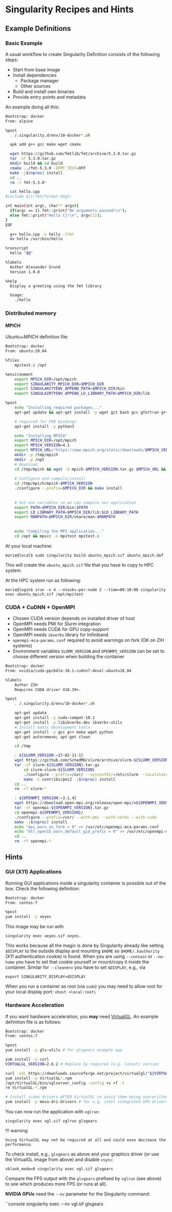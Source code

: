 # Singularity Recipes and Hints

## Example Definitions

### Basic Example

A usual workflow to create Singularity Definition consists of the following steps:

* Start from base image
* Install dependencies
    * Package manager
    * Other sources
* Build and install own binaries
* Provide entry points and metadata

An example doing all this:

```bash
Bootstrap: docker
From: alpine

%post
  . /.singularity.d/env/10-docker*.sh

  apk add g++ gcc make wget cmake

  wget https://github.com/fmtlib/fmt/archive/5.3.0.tar.gz
  tar -xf 5.3.0.tar.gz
  mkdir build && cd build
  cmake ../fmt-5.3.0 -DFMT_TEST=OFF
  make -j$(nproc) install
  cd ..
  rm -r fmt-5.3.0*

  cat hello.cpp
#include &lt;fmt/format.h&gt;

int main(int argc, char** argv){
  if(argc == 1) fmt::print("No arguments passed!\n");
  else fmt::print("Hello {}!\n", argv[1]);
}
EOF

  g++ hello.cpp -o hello -lfmt
  mv hello /usr/bin/hello

%runscript
  hello "$@"

%labels
  Author Alexander Grund
  Version 1.0.0

%help
  Display a greeting using the fmt library

  Usage:
    ./hello
```

### Distributed memory

#### MPICH

Ubuntu+MPICH definition file:

```bash
Bootstrap: docker
From: ubuntu:20.04

%files
    mpitest.c /opt

%environment
    export MPICH_DIR=/opt/mpich
    export SINGULARITY_MPICH_DIR=$MPICH_DIR
    export SINGULARITYENV_APPEND_PATH=$MPICH_DIR/bin
    export SINGULAIRTYENV_APPEND_LD_LIBRARY_PATH=$MPICH_DIR/lib

%post
    echo "Installing required packages..."
    apt-get update && apt-get install -y wget git bash gcc gfortran g++ make file

    # required for F90 bindings
    apt-get install -y python3

    echo "Installing MPICH"
    export MPICH_DIR=/opt/mpich
    export MPICH_VERSION=4.1
    export MPICH_URL="https://www.mpich.org/static/downloads/$MPICH_VERSION/mpich-$MPICH_VERSION.tar.gz"
    mkdir -p /tmp/mpich
    mkdir -p /opt
    # Download
    cd /tmp/mpich && wget -O mpich-$MPICH_VERSION.tar.gz $MPICH_URL && tar -xf mpich-$MPICH_VERSION.tar.gz
    
    # Configure and compile/install
    cd /tmp/mpich/mpich-$MPICH_VERSION
    ./configure --prefix=$MPICH_DIR && make install
    
    
    # Set env variables so we can compile our application
    export PATH=$MPICH_DIR/bin:$PATH
    export LD_LIBRARY_PATH=$MPICH_DIR/lib:$LD_LIBRARY_PATH
    export MANPATH=$MPICH_DIR/share/man:$MANPATH
    
    
    echo "Compiling the MPI application..."
    cd /opt && mpicc -o mpitest mpitest.c
```

At your local machine:

```console
marie@local$ sudo singularity build ubuntu_mpich.sif ubuntu_mpich.def
```

This will create the `ubuntu_mpich.sif` file that you have to copy to HPC system.

At the HPC system run as following:

```console
marie@login$ srun -n 4 --ntasks-per-node 2 --time=00:10:00 singularity exec ubuntu_mpich.sif /opt/mpitest
```

### CUDA + CuDNN + OpenMPI

* Chosen CUDA version depends on installed driver of host
* OpenMPI needs PMI for Slurm integration
* OpenMPI needs CUDA for GPU copy-support
* OpenMPI needs `ibverbs` library for Infiniband
* `openmpi-mca-params.conf` required to avoid warnings on fork (OK on ZIH systems)
* Environment variables `SLURM_VERSION` and `OPENMPI_VERSION` can be set to  choose different
  version when building the container

```bash
Bootstrap: docker
From: nvidia/cuda-ppc64le:10.1-cudnn7-devel-ubuntu18.04

%labels
    Author ZIH
    Requires CUDA driver 418.39+.

%post
    . /.singularity.d/env/10-docker*.sh

    apt-get update
    apt-get install -y cuda-compat-10.1
    apt-get install -y libibverbs-dev ibverbs-utils
    # Install basic development tools
    apt-get install -y gcc g++ make wget python
    apt-get autoremove; apt-get clean

    cd /tmp

    : ${SLURM_VERSION:=17-02-11-1}
    wget https://github.com/SchedMD/slurm/archive/slurm-${SLURM_VERSION}.tar.gz
    tar -xf slurm-${SLURM_VERSION}.tar.gz
        cd slurm-slurm-${SLURM_VERSION}
        ./configure --prefix=/usr/ --sysconfdir=/etc/slurm --localstatedir=/var --disable-debug
        make -C contribs/pmi2 -j$(nproc) install
    cd ..
    rm -rf slurm-*

    : ${OPENMPI_VERSION:=3.1.4}
    wget https://download.open-mpi.org/release/open-mpi/v${OPENMPI_VERSION%.*}/openmpi-${OPENMPI_VERSION}.tar.gz
    tar -xf openmpi-${OPENMPI_VERSION}.tar.gz
    cd openmpi-${OPENMPI_VERSION}/
    ./configure --prefix=/usr/ --with-pmi --with-verbs --with-cuda
    make -j$(nproc) install
    echo "mpi_warn_on_fork = 0" >> /usr/etc/openmpi-mca-params.conf
    echo "btl_openib_warn_default_gid_prefix = 0" >> /usr/etc/openmpi-mca-params.conf
    cd ..
    rm -rf openmpi-*
```

## Hints

### GUI (X11) Applications

Running GUI applications inside a singularity container is possible out of the box. Check the
following definition:

```Bash
Bootstrap: docker
From: centos:7

%post
yum install -y xeyes
```

This image may be run with

```console
singularity exec xeyes.sif xeyes.
```

This works because all the magic is done by Singularity already like setting `$DISPLAY` to the outside
display and mounting `$HOME` so `$HOME/.Xauthority` (X11 authentication cookie) is found. When you are
using `--contain` or `--no-home` you have to set that cookie yourself or mount/copy it inside
the container. Similar for `--cleanenv` you have to set `$DISPLAY`, e.g., via

```console
export SINGULARITY_DISPLAY=$DISPLAY
```

When you run a container as root (via `sudo`) you may need to allow root for your local display
port: `xhost +local:root\`

### Hardware Acceleration

If you want hardware acceleration, you **may** need [VirtualGL](https://virtualgl.org). An example
definition file is as follows:

```Bash
Bootstrap: docker
From: centos:7

%post
yum install -y glx-utils # for glxgears example app

yum install -y curl
VIRTUALGL_VERSION=2.6.2 # Replace by required (e.g. latest) version

curl -sSL https://downloads.sourceforge.net/project/virtualgl/"${VIRTUALGL_VERSION}"/VirtualGL-"${VIRTUALGL_VERSION}".x86_64.rpm -o VirtualGL-"${VIRTUALGL_VERSION}".x86_64.rpm
yum install -y VirtualGL*.rpm
/opt/VirtualGL/bin/vglserver_config -config +s +f -t
rm VirtualGL-*.rpm

# Install video drivers AFTER VirtualGL to avoid them being overwritten
yum install -y mesa-dri-drivers # for e.g. intel integrated GPU drivers. Replace by your driver
```

You can now run the application with `vglrun`:

```console
singularity exec vgl.sif vglrun glxgears
```

!!! warning

    Using VirtualGL may not be required at all and could even decrease the performance.

To check install, e.g., `glxgears` as above and your graphics driver (or use the VirtualGL image
from above) and disable `vsync`:

```console
vblank_mode=0 singularity exec vgl.sif glxgears
```

Compare the FPS output with the `glxgears` prefixed by `vglrun` (see above) to see which produces more
FPS (or runs at all).

**NVIDIA GPUs** need the `--nv` parameter for the Singularity command:

``console
singularity exec --nv vgl.sif glxgears
```
